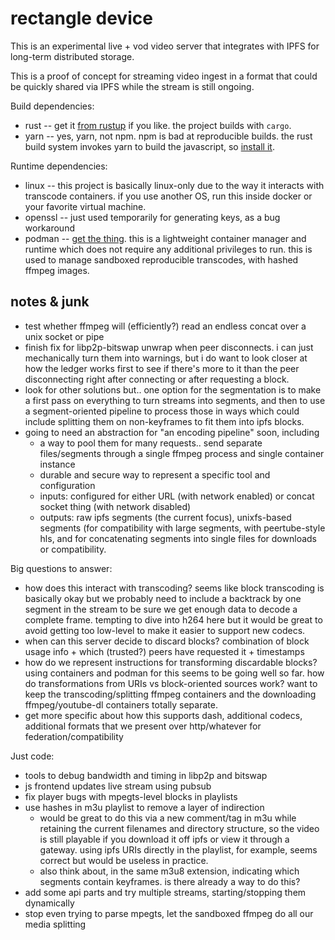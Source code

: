 rectangle device
================

This is an experimental live + vod video server that integrates with IPFS for long-term distributed storage.

This is a proof of concept for streaming video ingest in a format that could be quickly shared via IPFS while the stream is still ongoing.

Build dependencies:
- rust -- get it [from rustup](https://rustup.rs/) if you like. the project builds with `cargo`.
- yarn -- yes, yarn, not npm. npm is bad at reproducible builds. the rust build system invokes yarn to build the javascript, so [install it](https://yarnpkg.com/).

Runtime dependencies:
- linux -- this project is basically linux-only due to the way it interacts
  with transcode containers. if you use another OS, run this inside docker or your favorite virtual machine.
- openssl -- just used temporarily for generating keys, as a bug workaround
- podman -- [get the thing](https://podman.io/getting-started/installation). this is a lightweight container manager and runtime which does not require any additional privileges to run. this is used to manage sandboxed reproducible transcodes, with hashed ffmpeg images.


notes & junk
------------

- test whether ffmpeg will (efficiently?) read an endless concat over a unix socket or pipe
- finish fix for libp2p-bitswap unwrap when peer disconnects. i can just mechanically turn them into warnings, but i do want to look closer at how the ledger works first to see if there's more to it than the peer disconnecting right after connecting or after requesting a block.
- look for other solutions but.. one option for the segmentation is to make a first pass on everything to turn streams into segments, and then to use a segment-oriented pipeline to process those in ways which could include splitting them on non-keyframes to fit them into ipfs blocks.
- going to need an abstraction for "an encoding pipeline" soon, including
  - a way to pool them for many requests.. send separate files/segments through a single ffmpeg process and single container instance
  - durable and secure way to represent a specific tool and configuration
  - inputs: configured for either URL (with network enabled) or concat socket thing (with network disabled)
  - outputs: raw ipfs segments (the current focus), unixfs-based segments (for compatibility with large segments, with peertube-style hls, and for concatenating segments into single files for downloads or compatibility. 

Big questions to answer:
- how does this interact with transcoding? seems like block transcoding is basically okay but we probably need to include a backtrack by one segment in the stream to be sure we get enough data to decode a complete frame. tempting to dive into h264 here but it would be great to avoid getting too low-level to make it easier to support new codecs.
- when can this server decide to discard blocks? combination of block usage info + which (trusted?) peers have requested it + timestamps
- how do we represent instructions for transforming discardable blocks? using containers and podman for this seems to be going well so far. how do transformations from URIs vs block-oriented sources work? want to keep the transcoding/splitting ffmpeg containers and the downloading ffmpeg/youtube-dl containers totally separate.
- get more specific about how this supports dash, additional codecs, additional formats that we present over http/whatever for federation/compatibility

Just code:
- tools to debug bandwidth and timing in libp2p and bitswap
- js frontend updates live stream using pubsub
- fix player bugs with mpegts-level blocks in playlists
- use hashes in m3u playlist to remove a layer of indirection
  - would be great to do this via a new comment/tag in m3u while retaining the current filenames and directory structure, so the video is still playable if you download it off ipfs or view it through a gateway. using ipfs URIs directly in the playlist, for example, seems correct but would be useless in practice.
  - also think about, in the same m3u8 extension, indicating which segments contain keyframes. is there already a way to do this?
- add some api parts and try multiple streams, starting/stopping them dynamically
- stop even trying to parse mpegts, let the sandboxed ffmpeg do all our media splitting

